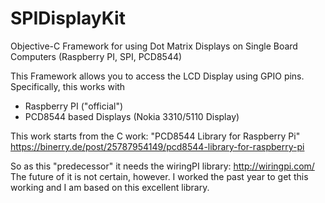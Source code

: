 # SPIDisplayKit
Objective-C Framework for using Dot Matrix Displays on Single Board Computers (Raspberry PI, SPI, PCD8544)

This Framework allows you to access the LCD Display using GPIO pins.
Specifically, this works with
- Raspberry PI ("official")
- PCD8544 based Displays (Nokia 3310/5110 Display)



This work starts from the C work:
"PCD8544 Library for Raspberry Pi"
https://binerry.de/post/25787954149/pcd8544-library-for-raspberry-pi

So as this "predecessor" it needs the wiringPI library: http://wiringpi.com/
The future of it is not certain, however. I worked the past year to get this working and I am based on this excellent library.
